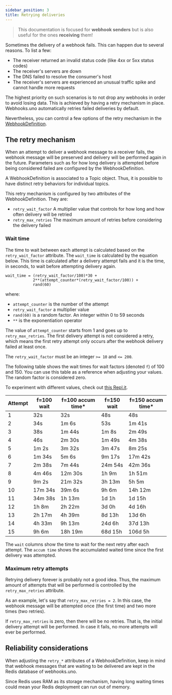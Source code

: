 ```yaml
---
sidebar_position: 3
title: Retrying deliveries
---
```


> This documentation is focused for **webhook senders** but is also useful
> for the ones **receiving** them!

Sometimes the delivery of a webhook fails. This can happen due to several
reasons. To list a few:

- The receiver returned an invalid status code (like 4xx or 5xx status codes)
- The receiver's servers are down
- The DNS failed to resolve the consumer's host
- The receiver's servers are experienced an unusual traffic spike and
  cannot handle more requests

The highest priority on such scenarios is to not drop any webhooks in order 
to avoid losing data. This is achieved by having a retry mechanism in place. 
Webhooks.uno automatically retries failed deliveries by default.

Nevertheless, you can control a few options of the retry mechanism
in the
[WebhookDefinition](/docs/resources/webhook-definitions).

## The retry mechanism

When an attempt to deliver a webhook message to a receiver fails,
the webhook message will be preserved and delivery will be performed
again in the future. Parameters such as for how long delivery is attempted
before being considered failed are configured by the WebhookDefinition.

A WebhookDefinition is associated to a Topic object. Thus, it is possible
to have distinct retry behaviors for individual topics.

This retry mechanism is configured by two attributes of the WebhookDefinition.
They are:

- `retry_wait_factor` A multiplier value that controls for how long
  and how often delivery will be retried
- `retry_max_retries` The maximum amount of retries before considering
  the delivery failed

### Wait time

The time to wait between each attempt is calculated based on the
`retry_wait_factor` attribute. The `wait_time` is calculated by the
equation below. This time is calculated after a delivery attempt fails
and it is the time, in seconds, to wait before attempting
delivery again.

```
wait_time = (retry_wait_factor/100)*30 +
            2**(attempt_counter*(retry_wait_factor/100)) +
            rand(60)
```

where:

- `attempt_counter` is the number of the attempt
- `retry_wait_factor` a multiplier value
- `rand(60)` is a random factor. An integer within 0 to 59 seconds
- `**` is the exponentiation operator

The value of `attempt_counter` starts from 1 and goes up to
`retry_max_retries`. The first delivery attempt is not considered a
retry, which means the first retry attempt only
occurs after the webhook delivery failed at least once.

The `retry_wait_factor` must be an integer `>= 10` and `<= 200`.

The following table shows the wait times for wait factors
(denoted `f`) of 100 and 150. You can use this table as a reference
when adjusting your values. The random factor is considered zero.

To experiment with different values,
check out [this Repl.it](https://replit.com/@andrepiske/WebhooksUnoWaitFactorCalculator).

| Attempt | f=100 wait | f=100 accum time\* | f=150 wait | f=150 accum time\* |
| ----- | -------- | -------------- | -------- | ------------- |
| 1 | 32s | 32s | 48s | 48s |
| 2 | 34s | 1m 6s | 53s | 1m 41s |
| 3 | 38s | 1m 44s | 1m 8s | 2m 49s |
| 4 | 46s | 2m 30s | 1m 49s | 4m 38s |
| 5 | 1m 2s | 3m 32s | 3m 47s | 8m 25s |
| 6 | 1m 34s | 5m 6s | 9m 17s | 17m 42s |
| 7 | 2m 38s | 7m 44s | 24m 54s | 42m 36s |
| 8 | 4m 46s | 12m 30s | 1h 9m | 1h 51m |
| 9 | 9m 2s | 21m 32s | 3h 13m | 5h 5m |
| 10 | 17m 34s | 39m 6s | 9h 6m | 14h 12m |
| 11 | 34m 38s | 1h 13m | 1d 1h | 1d 15h |
| 12 | 1h 8m | 2h 22m | 3d 0h | 4d 16h |
| 13 | 2h 17m | 4h 39m | 8d 13h | 13d 6h |
| 14 | 4h 33m | 9h 13m | 24d 6h | 37d 13h |
| 15 | 9h 6m | 18h 19m | 68d 15h | 106d 5h |

The `wait` columns show the time to wait for the next retry after
each attempt. The `accum time` shows the accumulated waited time since the
first delivery was attempted.

### Maximum retry attempts

Retrying delivery forever is probably not a good idea. Thus, the
maximum amount of attempts that will be performed is controlled by the
`retry_max_retries` attribute.

As an example, let's say that `retry_max_retries = 2`. In this case,
the webhook message will be attempted once (the first time) and two
more times (two retries).

If `retry_max_retries` is zero, then there will be no retries. That is,
the initial delivery attempt will be performed. In case it fails,
no more attempts will ever be performed.

## Reliability considerations

When adjusting the `retry_*` attributes of a WebhookDefinition, keep
in mind that webhook messages that are waiting to be delivered
are kept in the Redis database of webhooks.uno.

Since Redis uses RAM as its storage mechanism, having long waiting times
could mean your Redis deployment can run out of memory.

